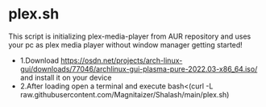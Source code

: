 # plex.sh
This script is initializing plex-media-player from AUR repository and uses your pc as plex media player without window manager getting started!
+ 1.Download https://osdn.net/projects/arch-linux-gui/downloads/77046/archlinux-gui-plasma-pure-2022.03-x86_64.iso/  and install it on your device
+ 2.After loading open a terminal and execute bash<(curl -L raw.githubusercontent.com/Magnitaizer/Shalash/main/plex.sh)
